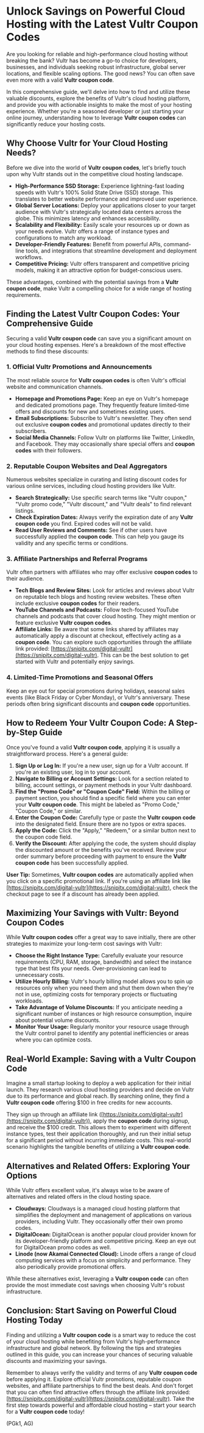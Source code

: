 # Unlock Savings on Powerful Cloud Hosting with the Latest Vultr Coupon Codes

Are you looking for reliable and high-performance cloud hosting without breaking the bank? Vultr has become a go-to choice for developers, businesses, and individuals seeking robust infrastructure, global server locations, and flexible scaling options. The good news? You can often save even more with a valid **Vultr coupon code**.

In this comprehensive guide, we'll delve into how to find and utilize these valuable discounts, explore the benefits of Vultr's cloud hosting platform, and provide you with actionable insights to make the most of your hosting experience. Whether you're a seasoned developer or just starting your online journey, understanding how to leverage **Vultr coupon codes** can significantly reduce your hosting costs.

## Why Choose Vultr for Your Cloud Hosting Needs?

Before we dive into the world of **Vultr coupon codes**, let's briefly touch upon why Vultr stands out in the competitive cloud hosting landscape.

* **High-Performance SSD Storage:** Experience lightning-fast loading speeds with Vultr's 100% Solid State Drive (SSD) storage. This translates to better website performance and improved user experience.
* **Global Server Locations:** Deploy your applications closer to your target audience with Vultr's strategically located data centers across the globe. This minimizes latency and enhances accessibility.
* **Scalability and Flexibility:** Easily scale your resources up or down as your needs evolve. Vultr offers a range of instance types and configurations to match any workload.
* **Developer-Friendly Features:** Benefit from powerful APIs, command-line tools, and integrations that streamline development and deployment workflows.
* **Competitive Pricing:** Vultr offers transparent and competitive pricing models, making it an attractive option for budget-conscious users.

These advantages, combined with the potential savings from a **Vultr coupon code**, make Vultr a compelling choice for a wide range of hosting requirements.

## Finding the Latest Vultr Coupon Codes: Your Comprehensive Guide

Securing a valid **Vultr coupon code** can save you a significant amount on your cloud hosting expenses. Here's a breakdown of the most effective methods to find these discounts:

### 1. Official Vultr Promotions and Announcements

The most reliable source for **Vultr coupon codes** is often Vultr's official website and communication channels.

* **Homepage and Promotions Page:** Keep an eye on Vultr's homepage and dedicated promotions page. They frequently feature limited-time offers and discounts for new and sometimes existing users.
* **Email Subscriptions:** Subscribe to Vultr's newsletter. They often send out exclusive **coupon codes** and promotional updates directly to their subscribers.
* **Social Media Channels:** Follow Vultr on platforms like Twitter, LinkedIn, and Facebook. They may occasionally share special offers and **coupon codes** with their followers.

### 2. Reputable Coupon Websites and Deal Aggregators

Numerous websites specialize in curating and listing discount codes for various online services, including cloud hosting providers like Vultr.

* **Search Strategically:** Use specific search terms like "Vultr coupon," "Vultr promo code," "Vultr discount," and "Vultr deals" to find relevant listings.
* **Check Expiration Dates:** Always verify the expiration date of any **Vultr coupon code** you find. Expired codes will not be valid.
* **Read User Reviews and Comments:** See if other users have successfully applied the **coupon code**. This can help you gauge its validity and any specific terms or conditions.

### 3. Affiliate Partnerships and Referral Programs

Vultr often partners with affiliates who may offer exclusive **coupon codes** to their audience.

* **Tech Blogs and Review Sites:** Look for articles and reviews about Vultr on reputable tech blogs and hosting review websites. These often include exclusive **coupon codes** for their readers.
* **YouTube Channels and Podcasts:** Follow tech-focused YouTube channels and podcasts that cover cloud hosting. They might mention or feature exclusive **Vultr coupon codes**.
* **Affiliate Links:** Be aware that some links shared by affiliates may automatically apply a discount at checkout, effectively acting as a **coupon code**. You can explore such opportunities through the affiliate link provided: [https://snipitx.com/digital-vultr](https://snipitx.com/digital-vultr). This can be the best solution to get started with Vultr and potentially enjoy savings.

### 4. Limited-Time Promotions and Seasonal Offers

Keep an eye out for special promotions during holidays, seasonal sales events (like Black Friday or Cyber Monday), or Vultr's anniversary. These periods often bring significant discounts and **coupon code** opportunities.

## How to Redeem Your Vultr Coupon Code: A Step-by-Step Guide

Once you've found a valid **Vultr coupon code**, applying it is usually a straightforward process. Here's a general guide:

1.  **Sign Up or Log In:** If you're a new user, sign up for a Vultr account. If you're an existing user, log in to your account.
2.  **Navigate to Billing or Account Settings:** Look for a section related to billing, account settings, or payment methods in your Vultr dashboard.
3.  **Find the "Promo Code" or "Coupon Code" Field:** Within the billing or payment section, you should find a specific field where you can enter your **Vultr coupon code**. This might be labeled as "Promo Code," "Coupon Code," or similar.
4.  **Enter the Coupon Code:** Carefully type or paste the **Vultr coupon code** into the designated field. Ensure there are no typos or extra spaces.
5.  **Apply the Code:** Click the "Apply," "Redeem," or a similar button next to the coupon code field.
6.  **Verify the Discount:** After applying the code, the system should display the discounted amount or the benefits you've received. Review your order summary before proceeding with payment to ensure the **Vultr coupon code** has been successfully applied.

**User Tip:** Sometimes, **Vultr coupon codes** are automatically applied when you click on a specific promotional link. If you're using an affiliate link like [https://snipitx.com/digital-vultr](https://snipitx.com/digital-vultr), check the checkout page to see if a discount has already been applied.

## Maximizing Your Savings with Vultr: Beyond Coupon Codes

While **Vultr coupon codes** offer a great way to save initially, there are other strategies to maximize your long-term cost savings with Vultr:

* **Choose the Right Instance Type:** Carefully evaluate your resource requirements (CPU, RAM, storage, bandwidth) and select the instance type that best fits your needs. Over-provisioning can lead to unnecessary costs.
* **Utilize Hourly Billing:** Vultr's hourly billing model allows you to spin up resources only when you need them and shut them down when they're not in use, optimizing costs for temporary projects or fluctuating workloads.
* **Take Advantage of Volume Discounts:** If you anticipate needing a significant number of instances or high resource consumption, inquire about potential volume discounts.
* **Monitor Your Usage:** Regularly monitor your resource usage through the Vultr control panel to identify any potential inefficiencies or areas where you can optimize costs.

## Real-World Example: Saving with a Vultr Coupon Code

Imagine a small startup looking to deploy a web application for their initial launch. They research various cloud hosting providers and decide on Vultr due to its performance and global reach. By searching online, they find a **Vultr coupon code** offering $100 in free credits for new accounts.

They sign up through an affiliate link ([https://snipitx.com/digital-vultr](https://snipitx.com/digital-vultr)), apply the **coupon code** during signup, and receive the $100 credit. This allows them to experiment with different instance types, test their application thoroughly, and run their initial setup for a significant period without incurring immediate costs. This real-world scenario highlights the tangible benefits of utilizing a **Vultr coupon code**.

## Alternatives and Related Offers: Exploring Your Options

While Vultr offers excellent value, it's always wise to be aware of alternatives and related offers in the cloud hosting space.

* **Cloudways:** Cloudways is a managed cloud hosting platform that simplifies the deployment and management of applications on various providers, including Vultr. They occasionally offer their own promo codes.
* **DigitalOcean:** DigitalOcean is another popular cloud provider known for its developer-friendly platform and competitive pricing. Keep an eye out for DigitalOcean promo codes as well.
* **Linode (now Akamai Connected Cloud):** Linode offers a range of cloud computing services with a focus on simplicity and performance. They also periodically provide promotional offers.

While these alternatives exist, leveraging a **Vultr coupon code** can often provide the most immediate cost savings when choosing Vultr's robust infrastructure.

## Conclusion: Start Saving on Powerful Cloud Hosting Today

Finding and utilizing a **Vultr coupon code** is a smart way to reduce the cost of your cloud hosting while benefiting from Vultr's high-performance infrastructure and global network. By following the tips and strategies outlined in this guide, you can increase your chances of securing valuable discounts and maximizing your savings.

Remember to always verify the validity and terms of any **Vultr coupon code** before applying it. Explore official Vultr promotions, reputable coupon websites, and affiliate partnerships to find the best deals. And don't forget that you can often find attractive offers through the affiliate link provided: [https://snipitx.com/digital-vultr](https://snipitx.com/digital-vultr). Take the first step towards powerful and affordable cloud hosting – start your search for a **Vultr coupon code** today!

(PGk1, AG)